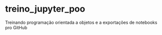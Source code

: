 # treino_jupyter_poo
Treinando programação orientada a objetos e a exportações de notebooks pro GitHub
